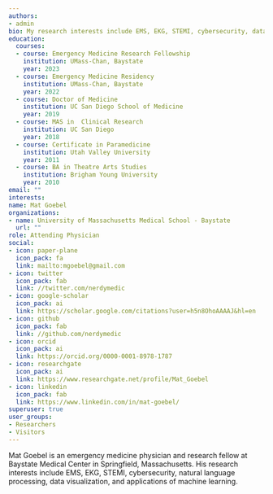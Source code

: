 ```yaml
---
authors:
- admin
bio: My research interests include EMS, EKG, STEMI, cybersecurity, data viz, ML, and NLP.
education:
  courses:
  - course: Emergency Medicine Research Fellowship
    institution: UMass-Chan, Baystate
    year: 2023
  - course: Emergency Medicine Residency
    institution: UMass-Chan, Baystate
    year: 2022
  - course: Doctor of Medicine
    institution: UC San Diego School of Medicine
    year: 2019
  - course: MAS in  Clinical Research
    institution: UC San Diego
    year: 2018
  - course: Certificate in Paramedicine
    institution: Utah Valley University
    year: 2011
  - course: BA in Theatre Arts Studies
    institution: Brigham Young University
    year: 2010
email: ""
interests:
name: Mat Goebel
organizations:
- name: University of Massachusetts Medical School - Baystate
  url: ""
role: Attending Physician
social:
- icon: paper-plane
  icon_pack: fa
  link: mailto:mgoebel@gmail.com
- icon: twitter
  icon_pack: fab
  link: //twitter.com/nerdymedic
- icon: google-scholar
  icon_pack: ai
  link: https://scholar.google.com/citations?user=h5n8OhoAAAAJ&hl=en
- icon: github
  icon_pack: fab
  link: //github.com/nerdymedic
- icon: orcid
  icon_pack: ai
  link: https://orcid.org/0000-0001-8978-1787
- icon: researchgate
  icon_pack: ai
  link: https://www.researchgate.net/profile/Mat_Goebel
- icon: linkedin
  icon_pack: fab
  link: https://www.linkedin.com/in/mat-goebel/
superuser: true
user_groups:
- Researchers
- Visitors
---
```


Mat Goebel is an emergency medicine physician and research fellow at Baystate Medical Center in Springfield, Massachusetts. His research interests include EMS, EKG, STEMI, cybersecurity, natural language processing, data visualization, and applications of machine learning.